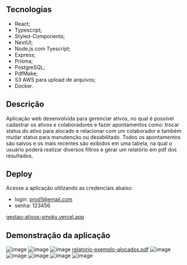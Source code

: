 ## Tecnologias
- React;
- Typescript;
- Styled-Components;
- NextUI;
- Node.js com Tyescript;
- Express;
- Prisma;
- PostgreSQL;
- PdfMake;
- S3 AWS para upload de arquivos;
- Docker.

## Descrição
Aplicação web desenvolvida para gerenciar ativos, no qual é possível cadastrar os ativos e colaboradores e fazer apontamentos como: trocar status do ativo para alocado e relacionar com um colaborador e também mudar status para manutenção ou desabilitado. Todos os apontamentos são salvos e os mais recentes são exibidos em uma tabela, na qual o usuário poderá realizar diversos filtros e gerar um relatório em pdf dos resultados.

## Deploy
Acesse a aplicação utilizando as credenciais abaixo:
- login: prod1@email.com
- senha: 123456
  
[gestao-ativos-smoky.vercel.app](https://gestao-ativos-smoky.vercel.app/)

## Demonstração da aplicação

![image](https://github.com/Daniflav94/Gestao-Ativos/assets/99519903/ff81f81d-4867-443c-a695-0cfce9cfa35d)
![image](https://github.com/Daniflav94/Gestao-Ativos/assets/99519903/a6db853b-a39a-49f9-aff7-5188782f8550)
![image](https://github.com/Daniflav94/Gestao-Ativos/assets/99519903/8695412a-84f5-4751-becd-f75487ccc058)
[relatorio-exemplo-alocados.pdf](https://github.com/user-attachments/files/15672525/relatorio-exemplo-alocados.pdf)
![image](https://github.com/Daniflav94/Gestao-Ativos/assets/99519903/f2a31b3e-ea3b-4a32-8d15-fcaabcad6112)
![image](https://github.com/Daniflav94/Gestao-Ativos/assets/99519903/df531106-a557-4806-91d3-140efa0e1176)
![image](https://github.com/Daniflav94/Gestao-Ativos/assets/99519903/ddddc249-5f6d-4d26-a3ec-07ce13b9f8cb)
![image](https://github.com/Daniflav94/Gestao-Ativos/assets/99519903/d7f4a8d7-9cd0-48e6-939a-8f6efdaa8ca8)
![image](https://github.com/Daniflav94/Gestao-Ativos/assets/99519903/7d85e5b4-442b-4ae3-9f03-9f88c328ef5e)

